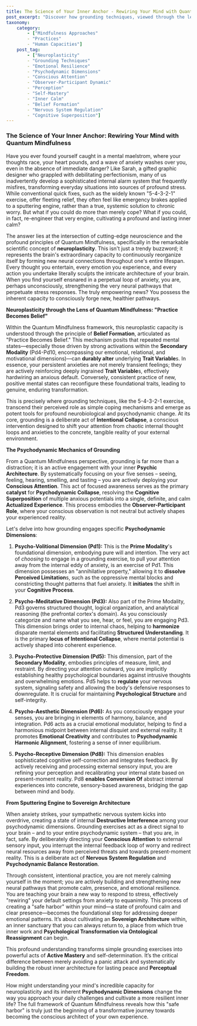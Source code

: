 ```yaml
---
title: The Science of Your Inner Anchor - Rewiring Your Mind with Quantum Mindfulness
post_excerpt: "Discover how grounding techniques, viewed through the lens of Quantum Mindfulness, transcend mere coping to actively rewire your brain. This article explores neuroplasticity as a mechanism for profound psychodynamic transformation, cultivating lasting calm and emotional resilience by consciously shaping your inner reality."
taxonomy:
    category:
        - ["Mindfulness Approaches"
        - "Practices"
        - "Human Capacities"]
    post_tag:
        - ["Neuroplasticity"
        - "Grounding Techniques"
        - "Emotional Resilience"
        - "Psychodynamic Dimensions"
        - "Conscious Attention"
        - "Observer-Participant Dynamic"
        - "Perception"
        - "Self-Mastery"
        - "Inner Calm"
        - "Belief Formation"
        - "Nervous System Regulation"
        - "Cognitive Superposition"]
---
```

### The Science of Your Inner Anchor: Rewiring Your Mind with Quantum Mindfulness

Have you ever found yourself caught in a mental maelstrom, where your thoughts race, your heart pounds, and a wave of anxiety washes over you, even in the absence of immediate danger? Like Sarah, a gifted graphic designer who grappled with debilitating perfectionism, many of us inadvertently develop a sophisticated internal alarm system that frequently misfires, transforming everyday situations into sources of profound stress. While conventional quick fixes, such as the widely known "5-4-3-2-1" exercise, offer fleeting relief, they often feel like emergency brakes applied to a sputtering engine, rather than a true, systemic solution to chronic worry. But what if you could do more than merely cope? What if you could, in fact, re-engineer that very engine, cultivating a profound and lasting inner calm?

The answer lies at the intersection of cutting-edge neuroscience and the profound principles of Quantum Mindfulness, specifically in the remarkable scientific concept of **neuroplasticity**. This isn't just a trendy buzzword; it represents the brain's extraordinary capacity to continuously reorganize itself by forming new neural connections throughout one's entire lifespan. Every thought you entertain, every emotion you experience, and every action you undertake literally sculpts the intricate architecture of your brain. When you find yourself ensnared in a perpetual loop of anxiety, you are, perhaps unconsciously, strengthening the very neural pathways that perpetuate stress responses. The truly empowering news? You possess the inherent capacity to consciously forge new, healthier pathways.

**Neuroplasticity through the Lens of Quantum Mindfulness: "Practice Becomes Belief"**

Within the Quantum Mindfulness framework, this neuroplastic capacity is understood through the principle of **Belief Formation**, articulated as "Practice Becomes Belief." This mechanism posits that repeated mental states—especially those driven by strong activations within the **Secondary Modality** (Pd4-Pd10, encompassing our emotional, relational, and motivational dimensions)—can **durably alter** underlying **Trait Variable**s. In essence, your persistent anxieties are not merely transient feelings; they are actively reinforcing deeply ingrained **Trait Variable**s, effectively hardwiring an anxious default. Conversely, consistent practice of new, positive mental states can reconfigure these foundational traits, leading to genuine, enduring transformation.

This is precisely where grounding techniques, like the 5-4-3-2-1 exercise, transcend their perceived role as simple coping mechanisms and emerge as potent tools for profound neurobiological and psychodynamic change. At its core, grounding is a deliberate act of **Intentional Collapse**, a conscious intervention designed to shift your attention from chaotic internal thought loops and anxieties to the concrete, tangible reality of your external environment.

**The Psychodynamic Mechanics of Grounding**

From a Quantum Mindfulness perspective, grounding is far more than a distraction; it is an active engagement with your inner **Psychic Architecture**. By systematically focusing on your five senses – seeing, feeling, hearing, smelling, and tasting – you are actively deploying your **Conscious Attention**. This act of focused awareness serves as the primary **catalyst** for **Psychodynamic Collapse**, resolving the **Cognitive Superposition** of multiple anxious potentials into a single, definite, and calm **Actualized Experience**. This process embodies the **Observer-Participant Role**, where your conscious observation is not neutral but actively shapes your experienced reality.

Let's delve into how grounding engages specific **Psychodynamic Dimensions**:

1.  **Psycho-Volitional Dimension (Pd1):** This is the **Prime Modality**'s foundational dimension, embodying pure will and intention. The very act of *choosing* to engage in a grounding exercise, to pull your attention away from the internal eddy of anxiety, is an exercise of Pd1. This dimension possesses an "annihilative property," allowing it to **dissolve** **Perceived Limitation**s, such as the oppressive mental blocks and constricting thought patterns that fuel anxiety. It **initiates** the shift in your **Cognitive Process**.

2.  **Psycho-Meditative Dimension (Pd3):** Also part of the Prime Modality, Pd3 governs structured thought, logical organization, and analytical reasoning (the prefrontal cortex's domain). As you consciously categorize and name what you see, hear, or feel, you are engaging Pd3. This dimension brings order to internal chaos, helping to **harmonize** disparate mental elements and facilitating **Structured Understanding**. It is the primary **locus of Intentional Collapse**, where mental potential is actively shaped into coherent experience.

3.  **Psycho-Protective Dimension (Pd5):** This dimension, part of the **Secondary Modality**, embodies principles of measure, limit, and restraint. By directing your attention outward, you are implicitly establishing healthy psychological boundaries against intrusive thoughts and overwhelming emotions. Pd5 helps to **regulate** your nervous system, signaling safety and allowing the body's defensive responses to downregulate. It is crucial for maintaining **Psychological Structure** and self-integrity.

4.  **Psycho-Aesthetic Dimension (Pd6):** As you consciously engage your senses, you are bringing in elements of harmony, balance, and integration. Pd6 acts as a crucial emotional modulator, helping to find a harmonious midpoint between internal disquiet and external reality. It promotes **Emotional Creativity** and contributes to **Psychodynamic Harmonic Alignment**, fostering a sense of inner equilibrium.

5.  **Psycho-Receptive Dimension (Pd8):** This dimension enables sophisticated cognitive self-correction and integrates feedback. By actively receiving and processing external sensory input, you are refining your perception and recalibrating your internal state based on present-moment reality. Pd8 **enables Conversion Of** abstract internal experiences into concrete, sensory-based awareness, bridging the gap between mind and body.

**From Sputtering Engine to Sovereign Architecture**

When anxiety strikes, your sympathetic nervous system kicks into overdrive, creating a state of internal **Destructive Interference** among your psychodynamic dimensions. Grounding exercises act as a direct signal to your brain – and to your entire psychodynamic system – that you are, in fact, safe. By deliberately directing your **Conscious Attention** to external sensory input, you interrupt the internal feedback loop of worry and redirect neural resources away from perceived threats and towards present-moment reality. This is a deliberate act of **Nervous System Regulation** and **Psychodynamic Balance Restoration**.

Through consistent, intentional practice, you are not merely calming yourself in the moment; you are actively building and strengthening new neural pathways that promote calm, presence, and emotional resilience. You are teaching your brain a new way to respond to stress, effectively "rewiring" your default settings from anxiety to equanimity. This process of creating a "safe harbor" within your mind—a state of profound calm and clear presence—becomes the foundational step for addressing deeper emotional patterns. It’s about cultivating an **Sovereign Architecture** within, an inner sanctuary that you can always return to, a place from which true inner work and **Psychological Transformation via Ontological Reassignment** can begin.

This profound understanding transforms simple grounding exercises into powerful acts of **Active Mastery** and self-determination. It’s the critical difference between merely avoiding a panic attack and systematically building the robust inner architecture for lasting peace and **Perceptual Freedom**.

How might understanding your mind's incredible capacity for neuroplasticity and its inherent **Psychodynamic Dimensions** change the way you approach your daily challenges and cultivate a more resilient inner life? The full framework of Quantum Mindfulness reveals how this "safe harbor" is truly just the beginning of a transformative journey towards becoming the conscious architect of your own experience.